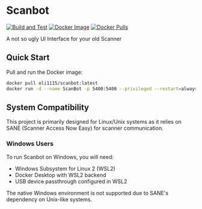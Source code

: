 # Scanbot

[![Build and Test](https://github.com/ostaubzug/scanbot/actions/workflows/build.yml/badge.svg)](https://github.com/ostaubzug/scanbot/actions)
[![Docker Image](https://img.shields.io/docker/image-size/oli1115/scanbot/latest?logo=docker)](https://hub.docker.com/r/oli1115/scanbot)
[![Docker Pulls](https://img.shields.io/docker/pulls/oli1115/scanbot)](https://hub.docker.com/r/oli1115/scanbot)

A not so ugly UI Interface for your old Scanner

## Quick Start

Pull and run the Docker image:

```bash
docker pull oli1115/scanbot:latest
docker run -d --name ScanBot -p 5400:5400 --privileged --restart=always oli1115/scanbot:latest
```

## System Compatibility

This project is primarily designed for Linux/Unix systems as it relies on SANE (Scanner Access Now Easy) for scanner communication.

### Windows Users

To run Scanbot on Windows, you will need:

- Windows Subsystem for Linux 2 (WSL2)
- Docker Desktop with WSL2 backend
- USB device passthrough configured in WSL2

The native Windows environment is not supported due to SANE's dependency on Unix-like systems.

